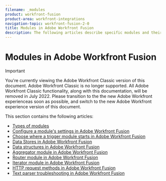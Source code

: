 ```yaml
---
filename: _modules
product: workfront-fusion
product-area: workfront-integrations
navigation-topic: workfront-fusion-2-0
title: Modules in Adobe Workfront Fusion
description: The following articles describe specific modules and their functionality in Adobe Workfront Fusion.
---
```


# Modules in Adobe Workfront Fusion

>[!IMPORTANT]
>
>You're currently viewing the Adobe Workfront Classic version of this document. Adobe Workfront Classic is no longer supported. All Adobe Workfront Classic functionality, along with this documentation, will be removed in July 2022. Please transition to the the new Adobe Workfront experienceas soon as possible, and switch to the new Adobe Workfront experience version of this document.

This section contains the following articles:

* [Types of modules](../../workfront-fusion/modules/module-types.md) 
* [Configure a module's settings in Adobe Workfront Fusion](../../workfront-fusion/modules/configure-a-modules-settings.md) 
* [Choose where a trigger module starts in Adobe Workfront Fusion](../../workfront-fusion/modules/choose-where-trigger-module-starts.md) 
* [Data Stores in Adobe Workfront Fusion](../../workfront-fusion/modules/data-stores.md) 
* [Data structures in Adobe Workfront Fusion](../../workfront-fusion/modules/data-structures.md) 
* [Aggregator module in Adobe Workfront Fusion](../../workfront-fusion/modules/aggregator-module.md) 
* [Router module in Adobe Workfront Fusion](../../workfront-fusion/modules/router-module.md) 
* [Iterator module in Adobe Workfront Fusion](../../workfront-fusion/modules/iterator-module.md) 
* [HTTP request methods in Adobe Workfront Fusion](../../workfront-fusion/modules/http-request-methods.md) 
* [Text parser troubleshooting in Adobe Workfront Fusion](../../workfront-fusion/modules/text-parser-troubleshooting.md)


